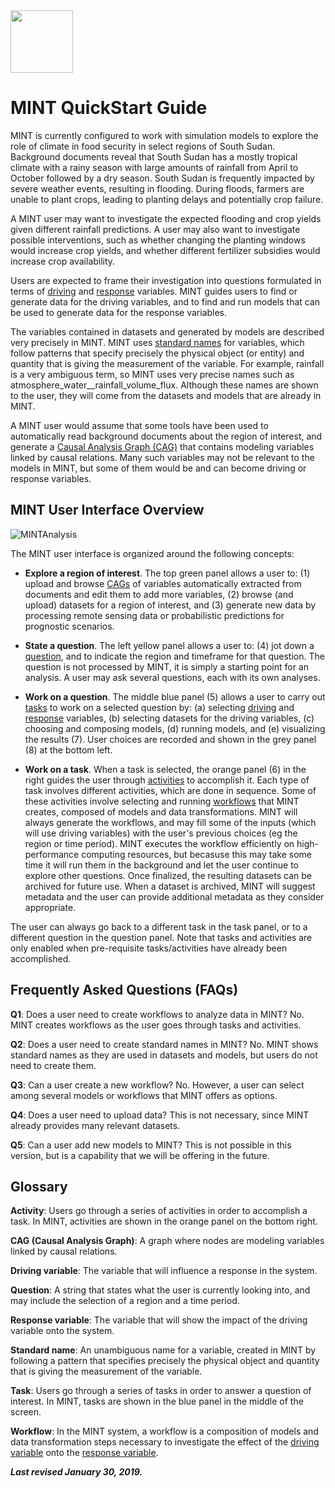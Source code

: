 <img src="https://mintproject.github.io/MINT_USERGUIDE/Figures/mint-logo-vertical.png" width="100">

# MINT QuickStart Guide 

MINT is currently configured to work with simulation models to explore the role of climate in food security in select regions of South Sudan.  Background documents reveal that South Sudan has a mostly tropical climate with a rainy season with large amounts of rainfall from April to October followed by a dry season. South Sudan is frequently impacted by severe weather events, resulting in flooding. During floods, farmers are unable to plant crops, leading to planting delays and potentially crop failure.

A MINT user may want to investigate the expected flooding and crop yields given different rainfall predictions.  A user may also want to investigate possible interventions, such as whether changing the planting windows would increase crop yields, and whether different fertilizer subsidies would increase crop availability.  

Users are expected to frame their investigation into questions formulated in terms of [driving](#drivingvar_def) and [response](#responsevar_def) variables.  MINT guides users to find or generate data for the driving variables, and to find and run models that can be used to generate data for the response variables.

The variables contained in datasets and generated by models are described very precisely in MINT.  MINT uses [standard names](#standardname_def) for variables, which follow patterns that specify precisely the physical object (or entity) and quantity that is giving the measurement of the variable.  For example, rainfall is a very ambiguous term, so MINT uses very precise names such as atmosphere_water__rainfall_volume_flux.  Although these names are shown to the user, they will come from the datasets and models that are already in MINT.  

A MINT user would assume that some tools have been used to automatically read background documents about the region of interest, and generate a [Causal Analysis Graph (CAG)](#cag_def) that contains modeling variables linked by causal relations.  Many such variables may not be relevant to the models in MINT, but some of them would be and can become driving or response variables.


## MINT User Interface Overview

![MINTAnalysis](https://github.com/mintproject/MINT_USERGUIDE/blob/master/Figures/MainControlPanel.jpg?raw=true)

The MINT user interface is organized around the following concepts:

* **Explore a region of interest**.  The top green panel allows a user to: (1) upload and browse [CAGs](#cag_def) of variables automatically extracted from  documents and edit them to add more variables, (2) browse (and upload) datasets for a region of interest, and (3) generate new data by processing remote sensing data or probabilistic predictions for prognostic scenarios.  

* **State a question**. The left yellow panel allows a user to: (4) jot down a [question](#question_def), and to indicate the region and timeframe for that question.  The question is not processed by MINT, it is simply a starting point for an analysis.  A user may ask several questions, each with its own analyses.

* **Work on a question**. The middle blue panel (5) allows a user to carry out [tasks](#task_def) to work on a selected question by: (a) selecting [driving](#drivingvar_def) and [response](#responsevar_def) variables, (b) selecting datasets for the driving variables, (c) choosing and composing models, (d) running models, and (e) visualizing the results (7). User choices are recorded and shown in the grey panel (8) at the bottom left.

* **Work on a task**.  When a task is selected, the orange panel (6) in the right guides the user through [activities](#activity_def) to accomplish it.  Each type of task involves different activities, which are done in sequence.  Some of these activities involve selecting and running [workflows](#workflow_def) that MINT creates, composed of models and data transformations.  MINT will always generate the workflows, and may fill some of the inputs (which will use driving variables) with the user's previous choices (eg the region or time period).  MINT executes the workflow efficiently on high-performance computing resources, but becasuse this may take some time it will run them in the background and let the user continue to explore other questions.  Once finalized, the resulting datasets can be archived for future use.  When a dataset is archived, MINT will suggest metadata and the user can provide additional metadata as they consider appropriate.

The user can always go back to a different task in the task panel, or to a different question in the question panel.  Note that  tasks and activities are only enabled when pre-requisite tasks/activities have already been accomplished.

## Frequently Asked Questions (FAQs)

__Q1__: Does a user need to create workflows to analyze data in MINT?  No. MINT creates workflows as the user goes through tasks and activities.

__Q2__: Does a user need to create standard names in MINT?  No. MINT shows standard names as they are used in datasets and models, but users do not need to create them.

__Q3__: Can a user create a new workflow?  No.  However, a user can select among several models or workflows that MINT offers as options. 

__Q4__: Does a user need to upload data?  This is not necessary, since MINT already provides many relevant datasets.

__Q5__: Can a user add new models to MINT?  This is not possible in this version, but is a capability that we will be offering in the future.


## Glossary
<a name="activity_def">**Activity**</a>: Users go through a series of activities in order to accomplish a task.  In MINT, activities are shown in the orange panel on the bottom right.

<a name="cag_def">**CAG (Causal Analysis Graph)**</a>: A graph where nodes are modeling variables linked by causal relations. 

<a name="drivingvar_def">**Driving variable**</a>: The variable that will influence a response in the system.  

<a name="question_def">**Question**</a>: A string that states what the user is currently looking into, and may include the selection of a region and a time period. 

<a name="responsevar_def">**Response variable**</a>: The variable that will show the impact of the driving variable onto the system.

<a name="standardname_def">**Standard name**</a>: An unambiguous name for a variable, created in MINT by following a pattern that specifies precisely the physical object and quantity that is giving the measurement of the variable.

<a name="task_def">**Task**</a>: Users go through a series of tasks in order to answer a question of interest. In MINT, tasks are shown in the blue panel in the middle of the screen.

<a name="workflow_def">**Workflow**</a>: In the MINT system, a workflow is a composition of models and data transformation steps necessary to investigate the effect of the [driving variable](#drivingvar_def) onto the [response variable](#responsevar_def).

___Last revised January 30, 2019.___
